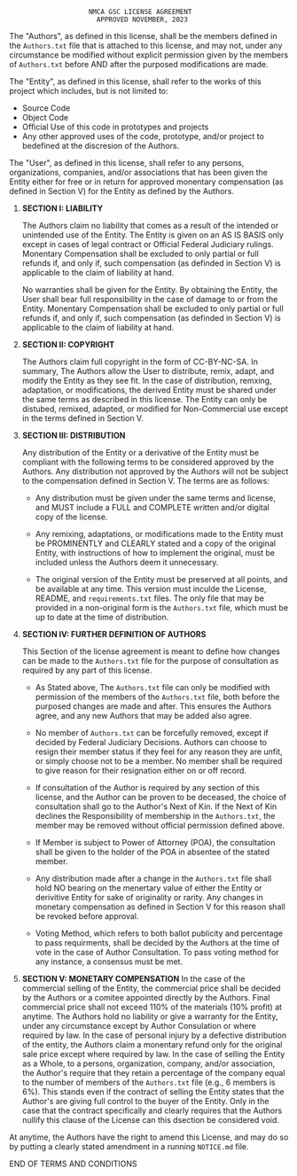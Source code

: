                         NMCA GSC LICENSE AGREEMENT
                          APPROVED NOVEMBER, 2023

The "Authors", as defined in this license, shall be the members defined in the `Authors.txt` file that is attached to this license, and may not, under any circumstance be modified without explicit permission given by the members of `Authors.txt` before AND after the purposed modifications are made. 

The "Entity", as defined in this license, shall refer to the works of this project which includes, but is not limited to:
* Source Code
* Object Code
* Official Use of this 
    code in prototypes and projects
* Any other approved uses of the code, 
    prototype, and/or project to bedefined 
    at the discresion of the Authors.

The "User", as defined in this license, shall refer to any persons, organizations, companies, and/or associations that has been given the Entity either for free or in return for approved monentary compensation (as defined in Section V) for the Entity as defined by the Authors.

1. **SECTION I: LIABILITY**

    The Authors claim no liability that comes as a result of the intended or unintended use of the Entity. The Entity is given on an AS IS BASIS only except in cases of legal contract or Official Federal Judiciary rulings. Monentary Compensation shall be excluded to only partial or full refunds if, and only if, such compensation (as definded in Section V) is applicable to the claim of liability at hand.

    No warranties shall be given for the Entity. By obtaining the Entity, the User shall bear full responsibility in the case of damage to or from the Entity. Monentary Compensation shall be excluded to only partial or full refunds if, and only if, such compensation (as definded in Section V) is applicable to the claim of liability at hand.

2. **SECTION II: COPYRIGHT**

    The Authors claim full copyright in the form of CC-BY-NC-SA. In summary, The Authors allow the User to distribute, remix, adapt, and modify the Entity as they see fit. In the case of distribution, remxing, adaptation, or modifications, the derived Entity must be shared under the same terms as described in this license. The Entity can only be distubed, remixed, adapted, or modified for Non-Commercial use except in the terms defined in Section V.

3. **SECTION III: DISTRIBUTION**

    Any distribution of the Entity or a derivative of the Entity must be compliant with the following terms to be considered approved by the Authors. Any distribution not approved by the Authors will not be subject to the compensation defined in Section V. The terms are as follows: 
    
    * Any distribution must be given under the same terms and license, and MUST include a FULL and COMPLETE written and/or digital copy of the license.

    * Any remixing, adaptations, or modifications made to the Entity must be PROMINENTLY and CLEARLY stated and a copy of the original Entity, with instructions of how to implement the original, must be included unless the Authors deem it unnecessary.

    * The original version of the Entity must be preserved at all points, and be available at any time. This version must inculde the License, README, and `requirements.txt` files. The only file that may be provided in a non-original form is the `Authors.txt` file, which must be up to date at the time of distribution.

4. **SECTION IV: FURTHER DEFINITION OF AUTHORS**

    This Section of the license agreement is meant to define how changes can be made to the `Authors.txt` file for the purpose of consultation as required by any part of this license.

    * As Stated above, The `Authors.txt` file can only be modified with permission of the members of the `Authors.txt` file, both before the purposed changes are made and after. This ensures the Authors agree, and any new Authors that may be added also agree.

    * No member of `Authors.txt` can be forcefully removed, except if decided by Federal Judiciary Decisions. Authors can choose to resign their member status if they feel for any reason they are unfit, or simply choose not to be a member. No member shall be required to give reason for their resignation either on or off record.

    * If consultation of the Author is required by any section of this license, and the Author can be proven to be deceased, the choice of consultation shall go to the Author's Next of Kin. If the Next of Kin declines the Responsibility of membership in the `Authors.txt`, the member may be removed without official permission defined above.

    * If Member is subject to Power of Attorney (POA), the consultation shall be given to the holder of the POA in absentee of the stated member.

    * Any distribution made after a change in the `Authors.txt` file shall hold NO bearing on the menertary value of either the Entity or derivitive Entity for sake of originality or rarity. Any changes in monetary compensation as defined in Section V for this reason shall be revoked before approval.

    * Voting Method, which refers to both ballot publicity and percentage to pass requirments, shall be decided by the Authors at the time of vote in the case of Author Consultation. To pass voting method for any instance, a consensus must be met.

5. **SECTION V: MONETARY COMPENSATION**
    In the case of the commercial selling of the Entity, the commercial price shall be decided by the Authors or a comitee appointed directly by the Authors. Final commercial price shall not exceed 110% of the materials (10% profit) at anytime.
   The Authors hold no liability or give a warranty for the Entity, under any circumstance except by Author Consulation or where required by law. In the case of personal injury by a defective distribution of the entity, the Authors claim a monentary refund only for the original sale price except where required by law.
    In the case of selling the Entity as a Whole, to a persons, organization, company, and/or association, the Author's require that they retain a percentage of the company equal to the number of members of the `Authors.txt` file (e.g., 6 members is 6%). This stands even if the contract of selling the Entity states that the Author's are giving full control to the buyer of the Entity. Only in the case that the contract specifically and clearly requires that the Authors nullify this clause of the License can this dsection be considered void.


At anytime, the Authors have the right to amend this License, and may do so by putting a clearly stated amendment in a running `NOTICE.md` file. 

END OF TERMS AND CONDITIONS
